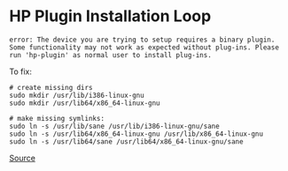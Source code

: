 # HP Plugin Installation Loop

```
error: The device you are trying to setup requires a binary plugin. Some functionality may not work as expected without plug-ins. Please run 'hp-plugin' as normal user to install plug-ins.
```

To fix:
```shell
# create missing dirs
sudo mkdir /usr/lib/i386-linux-gnu
sudo mkdir /usr/lib64/x86_64-linux-gnu

# make missing symlinks:
sudo ln -s /usr/lib/sane /usr/lib/i386-linux-gnu/sane
sudo ln -s /usr/lib64/x86_64-linux-gnu /usr/lib/x86_64-linux-gnu
sudo ln -s /usr/lib64/sane /usr/lib64/x86_64-linux-gnu/sane
```

[Source](https://askubuntu.com/questions/1118179/hplip-succesful-driver-download-but-then-fails-to-get-the-driver)
